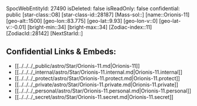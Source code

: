 ﻿---
location: [9.93,83.775,1500]
type: Station
tags:
- astro/Star

---
SpocWebEntityId: 27490
isDeleted: false
isReadOnly: false
confidential: public
[star-class::O8]
[star-class-id::28187]
[Mass-sol::]
[name::Orionis-11]
[geo-alt::1500]
[geo-lon::83.775]
[geo-lat::9.93]
[geo-lon-v::0]
[geo-lat-v::-0.01]
[bright-min::34]
[bright-max::34]
[Zodiac-index::11]
[ZodiacId::28142]
[NextStarId::]



## Confidential Links & Embeds: 
- [[../../../_public/astro/Star/Orionis-11.md|Orionis-11]] 
- [[../../../_internal/astro/Star/Orionis-11.internal.md|Orionis-11.internal]] 
- [[../../../_protect/astro/Star/Orionis-11.protect.md|Orionis-11.protect]] 
- [[../../../_private/astro/Star/Orionis-11.private.md|Orionis-11.private]] 
- [[../../../_personal/astro/Star/Orionis-11.personal.md|Orionis-11.personal]] 
- [[../../../_secret/astro/Star/Orionis-11.secret.md|Orionis-11.secret]] 
